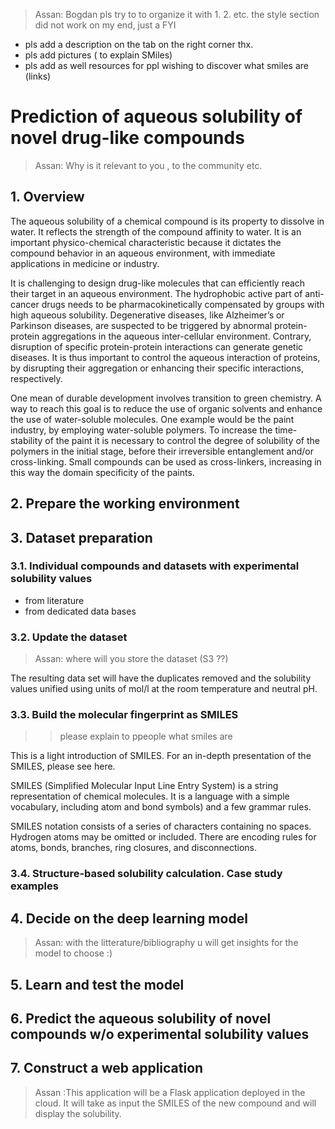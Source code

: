 >Assan:
Bogdan pls try to to organize it with 1. 2. etc.
the style section did not work on my end, just a FYI
- pls add a description on the tab on the right corner thx.
- pls add pictures ( to explain SMiles)
- pls add as well resources for ppl wishing to discover what smiles are (links)
>


# Prediction of aqueous solubility of novel drug-like compounds
> Assan:  Why is it relevant to you , to the community etc.

## 1. Overview

The aqueous solubility of a chemical compound is its property to dissolve in water. It reflects the strength of the compound affinity to water. It is an important physico-chemical characteristic because it dictates the compound behavior in an aqueous environment, with immediate applications in medicine or industry.

It is challenging to design drug-like molecules that can efficiently reach their target in an aqueous environment. The hydrophobic active part of anti-cancer drugs needs to be pharmacokinetically compensated by groups with high aqueous solubility. Degenerative diseases, like Alzheimer’s or Parkinson diseases, are suspected to be triggered by abnormal protein-protein aggregations in the aqueous inter-cellular environment. Contrary, disruption of specific protein-protein interactions can generate genetic diseases. It is thus important to control the aqueous interaction of proteins, by disrupting their aggregation or enhancing their specific interactions, respectively.

One mean of durable development involves transition to green chemistry. A way to reach this goal is to reduce the use of organic solvents and enhance the use of water-soluble molecules. One example would be the paint industry, by employing water-soluble polymers. To increase the time-stability of the paint it is necessary to control the degree of solubility of the polymers in the initial stage, before their irreversible entanglement and/or cross-linking. Small compounds can be used as cross-linkers, increasing in this way the domain specificity of the paints.

## 2. Prepare the working environment

## 3. Dataset preparation

### 3.1. Individual compounds and datasets with experimental solubility values

* from literature
* from dedicated data bases

### 3.2. Update the dataset

> Assan: where will you store the dataset (S3 ??)

The resulting data set will have the duplicates removed and the solubility values unified using units of mol/l at the room temperature and neutral pH.


### 3.3. Build the molecular fingerprint as SMILES
>> please explain to ppeople what smiles are

This is a light introduction of SMILES. For an in-depth presentation of the SMILES, please see here.

SMILES (Simplified Molecular Input Line Entry System) is a string representation of chemical molecules. It is a language with a simple vocabulary, including atom and bond symbols) and a few grammar rules. 

SMILES notation consists of a series of characters containing no spaces. Hydrogen atoms may be omitted or included. There are encoding rules for atoms, bonds, branches, ring closures, and disconnections.




### 3.4. Structure-based solubility calculation. Case study examples

## 4. Decide on the deep learning model
> Assan: with the litterature/bibliography u will get insights for the model to choose :)
## 5. Learn and test the model

## 6. Predict the aqueous solubility of novel compounds w/o experimental solubility values

## 7. Construct a web application

> Assan :This application will be a Flask application deployed in the cloud. It will take as input the SMILES of the new compound and will display the solubility.

